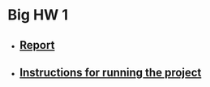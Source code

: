 # Big HW 1

- ## [Report](https://www.mathcha.io/editor/1mMQyTV1HvqhG1LJekC9ZqYLZS7Y80qXIJK5pn7)

- ## [Instructions for running the project](https://github.com/br4ch1st0chr0n3/TM/blob/master/README.md)
  